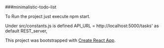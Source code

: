 
###minimalistic-todo-list

To Run the project just execute npm start.

Under src/constants.js is defined API_URL = http://localhost:5000/tasks' as default REST_server,

This project was bootstrapped with [Create React App](https://github.com/facebookincubator/create-react-app).
